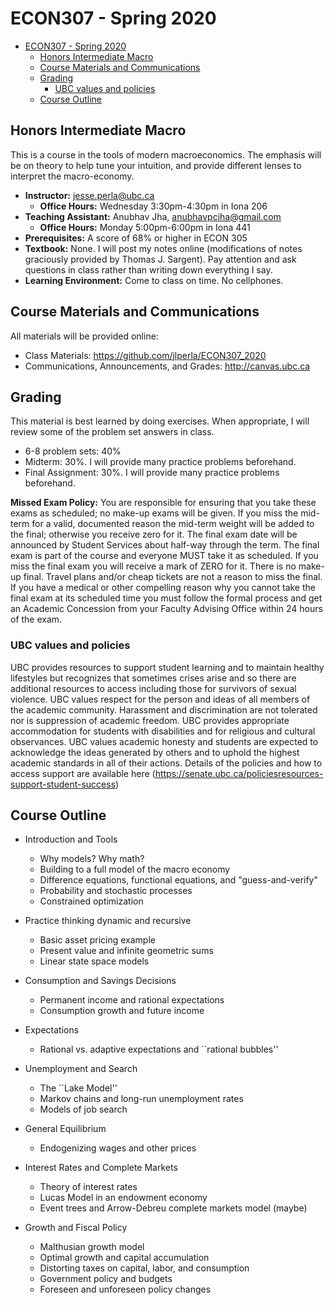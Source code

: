# ECON307 - Spring 2020
- [ECON307 - Spring 2020](#econ307---spring-2020)
  - [Honors Intermediate Macro](#honors-intermediate-macro)
  - [Course Materials and Communications](#course-materials-and-communications)
  - [Grading](#grading)
    - [UBC values and policies](#ubc-values-and-policies)
  - [Course Outline](#course-outline)

## Honors Intermediate Macro
 This is a course in the tools of modern macroeconomics.  The emphasis will be on theory to help tune your intuition, and provide different lenses to interpret the macro-economy.

- **Instructor:** jesse.perla@ubc.ca
  - **Office Hours:** Wednesday 3:30pm-4:30pm in Iona 206
- **Teaching Assistant:** Anubhav Jha, anubhavpcjha@gmail.com
  - **Office Hours:** Monday 5:00pm-6:00pm in Iona 441
- **Prerequisites:**  A score of 68\% or higher in ECON 305
- **Textbook:** None.  I will post my notes online (modifications of notes graciously provided by Thomas J. Sargent).  Pay attention and ask questions in class rather than writing down everything I say.
- **Learning Environment:** Come to class on time.  No cellphones.

## Course Materials and Communications
All materials will be provided online:
- Class Materials: https://github.com/jlperla/ECON307_2020
- Communications, Announcements, and Grades: http://canvas.ubc.ca

## Grading
This material is best learned by doing exercises.  When appropriate, I will review some of the problem set answers in class.
- 6-8 problem sets: 40%
- Midterm: 30%.  I will provide many practice problems beforehand.
- Final Assignment: 30%.  I will provide many practice problems beforehand.

**Missed Exam Policy:** You are responsible for ensuring that you take these exams as scheduled; no make-up exams will be given. If you miss the mid-term for a valid, documented reason the mid-term weight will be added to the final; otherwise you receive zero for it.  The final exam date will be announced by Student Services about half-way through the term. The final exam is part of the course and everyone MUST take it as scheduled. If you miss the final exam you will receive a mark of ZERO for it. There is no make-up final. Travel plans and/or cheap tickets are not a reason to miss the final. If you have a medical 	or other compelling reason why you cannot take the final exam at its scheduled time you must follow the formal process and get an Academic Concession from your Faculty Advising Office within 24 hours of the exam.

### UBC values and policies

UBC provides resources to support student learning and to maintain healthy lifestyles but recognizes that sometimes crises arise and so there are additional resources to access including those for survivors of sexual violence. UBC values respect for the person and ideas of all members of the academic community. Harassment and discrimination are not tolerated nor is suppression of academic freedom. UBC provides appropriate accommodation for students with disabilities and for religious and cultural observances. UBC values academic honesty and students are expected to acknowledge the ideas generated by others and to uphold the highest academic standards in all of their actions. Details of the policies and how to access support are available here (https://senate.ubc.ca/policiesresources-support-student-success)

## Course Outline

- Introduction and Tools

    - Why models? Why math?
    - Building to a full model of the macro economy
    - Difference equations, functional equations, and "guess-and-verify"
    - Probability and stochastic processes
    - Constrained optimization

- Practice thinking dynamic and recursive

    - Basic asset pricing example
    - Present value and infinite geometric sums
    - Linear state space models

- Consumption and Savings Decisions

    - Permanent income and rational expectations
    - Consumption growth and future income

- Expectations

    - Rational vs. adaptive expectations and ``rational bubbles''

- Unemployment and Search

    - The ``Lake Model''
    - Markov chains and long-run unemployment rates
    - Models of job search

- General Equilibrium

    - Endogenizing wages and other prices

- Interest Rates and Complete Markets

    - Theory of interest rates
    - Lucas Model in an endowment economy
    - Event trees and Arrow-Debreu complete markets model (maybe)

- Growth and Fiscal Policy

    - Malthusian growth model
    - Optimal growth and capital accumulation
    - Distorting taxes on capital, labor, and consumption
    - Government policy and budgets
    - Foreseen and unforeseen policy changes
